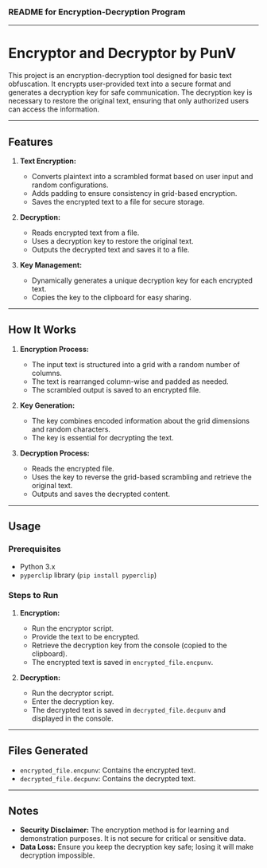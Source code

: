 ### README for Encryption-Decryption Program

---

# Encryptor and Decryptor by PunV

This project is an encryption-decryption tool designed for basic text obfuscation. It encrypts user-provided text into a secure format and generates a decryption key for safe communication. The decryption key is necessary to restore the original text, ensuring that only authorized users can access the information.

---

## Features

1. **Text Encryption:**
   - Converts plaintext into a scrambled format based on user input and random configurations.
   - Adds padding to ensure consistency in grid-based encryption.
   - Saves the encrypted text to a file for secure storage.

2. **Decryption:**
   - Reads encrypted text from a file.
   - Uses a decryption key to restore the original text.
   - Outputs the decrypted text and saves it to a file.

3. **Key Management:**
   - Dynamically generates a unique decryption key for each encrypted text.
   - Copies the key to the clipboard for easy sharing.

---

## How It Works

1. **Encryption Process:**
   - The input text is structured into a grid with a random number of columns.
   - The text is rearranged column-wise and padded as needed.
   - The scrambled output is saved to an encrypted file.

2. **Key Generation:**
   - The key combines encoded information about the grid dimensions and random characters.
   - The key is essential for decrypting the text.

3. **Decryption Process:**
   - Reads the encrypted file.
   - Uses the key to reverse the grid-based scrambling and retrieve the original text.
   - Outputs and saves the decrypted content.

---

## Usage

### Prerequisites
- Python 3.x
- `pyperclip` library (`pip install pyperclip`)

### Steps to Run

1. **Encryption:**
   - Run the encryptor script.
   - Provide the text to be encrypted.
   - Retrieve the decryption key from the console (copied to the clipboard).
   - The encrypted text is saved in `encrypted_file.encpunv`.

2. **Decryption:**
   - Run the decryptor script.
   - Enter the decryption key.
   - The decrypted text is saved in `decrypted_file.decpunv` and displayed in the console.

---

## Files Generated
- `encrypted_file.encpunv`: Contains the encrypted text.
- `decrypted_file.decpunv`: Contains the decrypted text.

---

## Notes

- **Security Disclaimer:** The encryption method is for learning and demonstration purposes. It is not secure for critical or sensitive data.
- **Data Loss:** Ensure you keep the decryption key safe; losing it will make decryption impossible.
